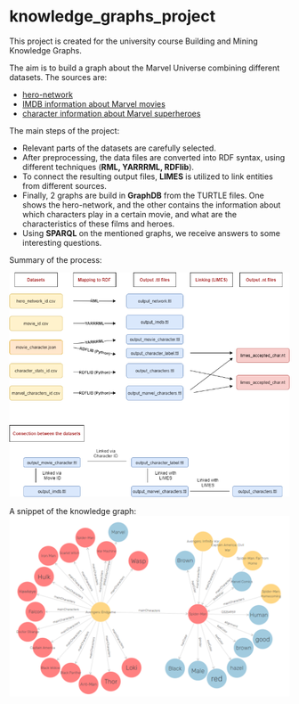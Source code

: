 # knowledge_graphs_project
This project is created for the university course Building and Mining Knowledge Graphs.

The aim is to build a graph about the Marvel Universe combining different datasets. The sources are:
* [hero-network](https://www.kaggle.com/csanhueza/the-marvel-universe-social-network)
* [IMDB information about Marvel movies](https://www.kaggle.com/leonardopena/marvel-vs-dc)
* [character information about Marvel superheroes](https://www.kaggle.com/dannielr/marvel-superheroes)

The main steps of the project:
* Relevant parts of the datasets are carefully selected.
* After preprocessing, the data files are converted into RDF syntax, using different techniques (**RML, YARRRML, RDFlib**).
* To connect the resulting output files, **LIMES** is utilized to link entities from different sources.
* Finally, 2 graphs are build in **GraphDB** from the TURTLE files. One shows the hero-network, and the other contains the information about which characters play in a certain movie, and what are the characteristics of these films and heroes. 
* Using **SPARQL** on the mentioned graphs, we receive answers to some interesting questions.

Summary of the process:

![Summary of the process](./visualization/schema.png)



A snippet of the knowledge graph:
![A snippet of the knowledge graph](./visualization/graphDB.png)
